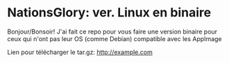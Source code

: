 # NationsGlory: ver. Linux en binaire

Bonjour/Bonsoir! J'ai fait ce repo pour vous faire une version binaire pour ceux qui n'ont pas leur OS (comme Debian) compatible avec les AppImage

Lien pour télécharger le tar.gz: http://example.com
